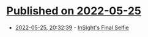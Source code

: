 # [Published on 2022-05-25](index.md)

* [2022-05-25, 20:32:39](https://news.ycombinator.com/item?id=31510147) - [InSight's Final Selfie](https://www.jpl.nasa.gov/images/pia25287-insights-final-selfie)
